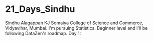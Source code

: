 # 21_Days_Sindhu
Sindhu Alagappan
KJ Somaiya College of Science and Commerce, Vidyavihar, Mumbai.
I'm pursuing Statistics.
Beginner level and I'll be following DataZen's roadmap.
Day 1:
